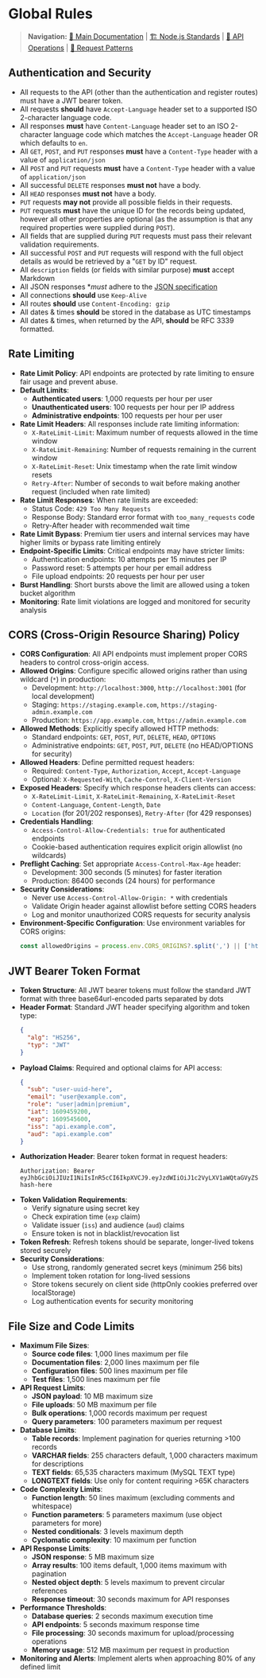 # Global Rules

> **Navigation:** [📖 Main Documentation](./README.md#documentation-navigation) | [🏗️ Node.js Standards](./node_structure_and_naming_conventions.md) | [🔄 API Operations](./operations-and-responses.md) | [📨 Request Patterns](./request.md)

## Authentication and Security

* All requests to the API (other than the authentication and register routes) must have a JWT bearer token.
* All requests **should** have `Accept-Language` header set to a supported ISO 2-character language code.
* All responses **must** have `Content-Language` header set to an ISO 2-character language code which matches the `Accept-Language` header OR which defaults to `en`.
* All `GET`, `POST`, and `PUT` responses **must** have a `Content-Type` header with a value of `application/json`
* All `POST` and `PUT` requests **must** have a `Content-Type` header with a value of `application/json`
* All successful `DELETE` responses **must not** have a body.
* All `HEAD` responses **must not** have a body.
* `PUT` requests **may not** provide all possible fields in their requests.
* `PUT` requests **must** have the unique ID for the records being updated, however all other properties are optional (as the assumption is that any required properties were supplied during `POST`).
* All fields that are supplied during `PUT` requests must pass their relevant validation requirements.
* All successful `POST` and `PUT` requests will respond with the full object details as would be retrieved by a "`GET` by ID" request.
* All `description` fields (or fields with similar purpose) **must** accept Markdown
* All JSON responses **must* adhere to the [JSON specification](https://datatracker.ietf.org/doc/html/rfc8259)
* All connections **should** use `Keep-Alive`
* All routes **should** use `Content-Encoding: gzip`
* All dates & times **should** be stored in the database as UTC timestamps
* All dates & times, when returned by the API, **should** be RFC 3339 formatted.

## Rate Limiting

* **Rate Limit Policy**: API endpoints are protected by rate limiting to ensure fair usage and prevent abuse.
* **Default Limits**:
  - **Authenticated users**: 1,000 requests per hour per user
  - **Unauthenticated users**: 100 requests per hour per IP address
  - **Administrative endpoints**: 100 requests per hour per user
* **Rate Limit Headers**: All responses include rate limiting information:
  - `X-RateLimit-Limit`: Maximum number of requests allowed in the time window
  - `X-RateLimit-Remaining`: Number of requests remaining in the current window
  - `X-RateLimit-Reset`: Unix timestamp when the rate limit window resets
  - `Retry-After`: Number of seconds to wait before making another request (included when rate limited)
* **Rate Limit Responses**: When rate limits are exceeded:
  - Status Code: `429 Too Many Requests`
  - Response Body: Standard error format with `too_many_requests` code
  - Retry-After header with recommended wait time
* **Rate Limit Bypass**: Premium tier users and internal services may have higher limits or bypass rate limiting entirely
* **Endpoint-Specific Limits**: Critical endpoints may have stricter limits:
  - Authentication endpoints: 10 attempts per 15 minutes per IP
  - Password reset: 5 attempts per hour per email address
  - File upload endpoints: 20 requests per hour per user
* **Burst Handling**: Short bursts above the limit are allowed using a token bucket algorithm
* **Monitoring**: Rate limit violations are logged and monitored for security analysis

## CORS (Cross-Origin Resource Sharing) Policy

* **CORS Configuration**: All API endpoints must implement proper CORS headers to control cross-origin access.
* **Allowed Origins**: Configure specific allowed origins rather than using wildcard (`*`) in production:
  - Development: `http://localhost:3000`, `http://localhost:3001` (for local development)
  - Staging: `https://staging.example.com`, `https://staging-admin.example.com`
  - Production: `https://app.example.com`, `https://admin.example.com`
* **Allowed Methods**: Explicitly specify allowed HTTP methods:
  - Standard endpoints: `GET`, `POST`, `PUT`, `DELETE`, `HEAD`, `OPTIONS`
  - Administrative endpoints: `GET`, `POST`, `PUT`, `DELETE` (no HEAD/OPTIONS for security)
* **Allowed Headers**: Define permitted request headers:
  - Required: `Content-Type`, `Authorization`, `Accept`, `Accept-Language`
  - Optional: `X-Requested-With`, `Cache-Control`, `X-Client-Version`
* **Exposed Headers**: Specify which response headers clients can access:
  - `X-RateLimit-Limit`, `X-RateLimit-Remaining`, `X-RateLimit-Reset`
  - `Content-Language`, `Content-Length`, `Date`
  - `Location` (for 201/202 responses), `Retry-After` (for 429 responses)
* **Credentials Handling**: 
  - `Access-Control-Allow-Credentials: true` for authenticated endpoints
  - Cookie-based authentication requires explicit origin allowlist (no wildcards)
* **Preflight Caching**: Set appropriate `Access-Control-Max-Age` header:
  - Development: 300 seconds (5 minutes) for faster iteration
  - Production: 86400 seconds (24 hours) for performance
* **Security Considerations**:
  - Never use `Access-Control-Allow-Origin: *` with credentials
  - Validate Origin header against allowlist before setting CORS headers
  - Log and monitor unauthorized CORS requests for security analysis
* **Environment-Specific Configuration**: Use environment variables for CORS origins:
  ```javascript
  const allowedOrigins = process.env.CORS_ORIGINS?.split(',') || ['http://localhost:3000'];
  ```

## JWT Bearer Token Format

* **Token Structure**: All JWT bearer tokens must follow the standard JWT format with three base64url-encoded parts separated by dots
* **Header Format**: Standard JWT header specifying algorithm and token type:
  ```json
  {
    "alg": "HS256",
    "typ": "JWT"
  }
  ```
* **Payload Claims**: Required and optional claims for API access:
  ```json
  {
    "sub": "user-uuid-here",
    "email": "user@example.com",
    "role": "user|admin|premium",
    "iat": 1609459200,
    "exp": 1609545600,
    "iss": "api.example.com",
    "aud": "api.example.com"
  }
  ```
* **Authorization Header**: Bearer token format in request headers:
  ```
  Authorization: Bearer eyJhbGciOiJIUzI1NiIsInR5cCI6IkpXVCJ9.eyJzdWIiOiJ1c2VyLXV1aWQtaGVyZSIsImVtYWlsIjoidXNlckBleGFtcGxlLmNvbSIsInJvbGUiOiJ1c2VyIiwiaWF0IjoxNjA5NDU5MjAwLCJleHAiOjE2MDk1NDU2MDAsImlzcyI6ImFwaS5leGFtcGxlLmNvbSIsImF1ZCI6ImFwaS5leGFtcGxlLmNvbSJ9.signature-hash-here
  ```
* **Token Validation Requirements**:
  - Verify signature using secret key
  - Check expiration time (`exp` claim)
  - Validate issuer (`iss`) and audience (`aud`) claims
  - Ensure token is not in blacklist/revocation list
* **Token Refresh**: Refresh tokens should be separate, longer-lived tokens stored securely
* **Security Considerations**:
  - Use strong, randomly generated secret keys (minimum 256 bits)
  - Implement token rotation for long-lived sessions
  - Store tokens securely on client side (httpOnly cookies preferred over localStorage)
  - Log authentication events for security monitoring

## File Size and Code Limits

* **Maximum File Sizes**:
  - **Source code files**: 1,000 lines maximum per file
  - **Documentation files**: 2,000 lines maximum per file
  - **Configuration files**: 500 lines maximum per file
  - **Test files**: 1,500 lines maximum per file
* **API Request Limits**:
  - **JSON payload**: 10 MB maximum size
  - **File uploads**: 50 MB maximum per file
  - **Bulk operations**: 1,000 records maximum per request
  - **Query parameters**: 100 parameters maximum per request
* **Database Limits**:
  - **Table records**: Implement pagination for queries returning >100 records
  - **VARCHAR fields**: 255 characters default, 1,000 characters maximum for descriptions
  - **TEXT fields**: 65,535 characters maximum (MySQL TEXT type)
  - **LONGTEXT fields**: Use only for content requiring >65K characters
* **Code Complexity Limits**:
  - **Function length**: 50 lines maximum (excluding comments and whitespace)
  - **Function parameters**: 5 parameters maximum (use object parameters for more)
  - **Nested conditionals**: 3 levels maximum depth
  - **Cyclomatic complexity**: 10 maximum per function
* **API Response Limits**:
  - **JSON response**: 5 MB maximum size
  - **Array results**: 100 items default, 1,000 items maximum with pagination
  - **Nested object depth**: 5 levels maximum to prevent circular references
  - **Response timeout**: 30 seconds maximum for API responses
* **Performance Thresholds**:
  - **Database queries**: 2 seconds maximum execution time
  - **API endpoints**: 5 seconds maximum response time
  - **File processing**: 30 seconds maximum for upload/processing operations
  - **Memory usage**: 512 MB maximum per request in production
* **Monitoring and Alerts**: Implement alerts when approaching 80% of any defined limit
